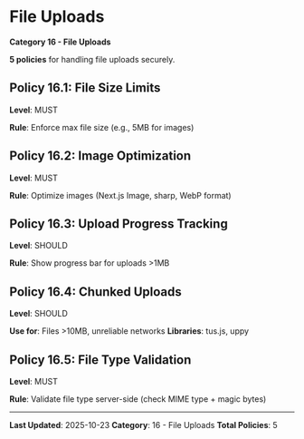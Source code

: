 # File Uploads

**Category 16 - File Uploads**

**5 policies** for handling file uploads securely.

## Policy 16.1: File Size Limits

**Level**: MUST

**Rule**: Enforce max file size (e.g., 5MB for images)

## Policy 16.2: Image Optimization

**Level**: MUST

**Rule**: Optimize images (Next.js Image, sharp, WebP format)

## Policy 16.3: Upload Progress Tracking

**Level**: SHOULD

**Rule**: Show progress bar for uploads >1MB

## Policy 16.4: Chunked Uploads

**Level**: SHOULD

**Use for**: Files >10MB, unreliable networks
**Libraries**: tus.js, uppy

## Policy 16.5: File Type Validation

**Level**: MUST

**Rule**: Validate file type server-side (check MIME type + magic bytes)

---

**Last Updated**: 2025-10-23
**Category**: 16 - File Uploads
**Total Policies**: 5
